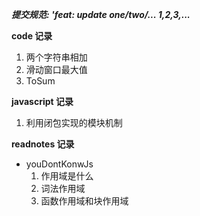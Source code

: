 **_提交规范: 'feat: update one/two/... 1,2,3,..._**

**code 记录**

1. 两个字符串相加
2. 滑动窗口最大值
3. ToSum

**javascript 记录**

1. 利用闭包实现的模块机制

**readnotes 记录**

- youDontKonwJs
  1. 作用域是什么
  2. 词法作用域
  3. 函数作用域和块作用域

